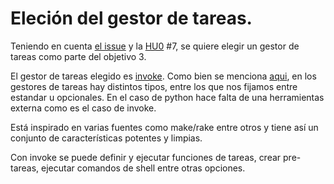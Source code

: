 # Eleción del gestor de tareas.

Teniendo en cuenta [el issue](https://github.com/MauronMP/PMP_IV/issues/18) y la [HU0](https://github.com/MauronMP/PMP_IV/issues/7) #7, se quiere elegir un gestor de tareas como parte del objetivo 3.

El gestor de tareas elegido es [invoke](https://www.pyinvoke.org).
Como bien se menciona [aqui](https://jj.github.io/curso-tdd/temas/gestores-tareas.html), en los gestores de tareas hay distintos tipos, entre los que nos fijamos entre estandar u opcionales. En el caso de python hace falta de una herramientas externa como es el caso de invoke.

Está inspirado en varias fuentes como make/rake entre otros y tiene así un conjunto de características potentes y limpias.

Con invoke se puede definir y ejecutar funciones de tareas, crear pre-tareas, ejecutar comandos de shell entre otras opciones.
